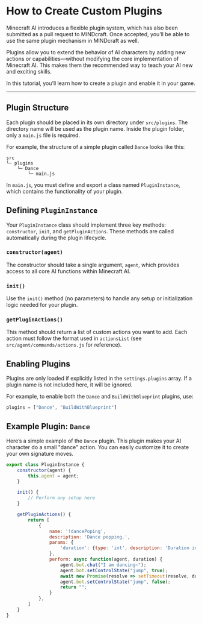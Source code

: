 # How to Create Custom Plugins

Minecraft AI introduces a flexible plugin system, which has also been submitted as a pull request to MINDcraft. Once accepted, you’ll be able to use the same plugin mechanism in MINDcraft as well.

Plugins allow you to extend the behavior of AI characters by adding new actions or capabilities—without modifying the core implementation of Minecraft AI. This makes them the recommended way to teach your AI new and exciting skills.

In this tutorial, you’ll learn how to create a plugin and enable it in your game.

---

## Plugin Structure

Each plugin should be placed in its own directory under `src/plugins`. The directory name will be used as the plugin name. Inside the plugin folder, only a `main.js` file is required.

For example, the structure of a simple plugin called `Dance` looks like this:

```
src
└─ plugins
    └─ Dance
        └─ main.js
```

In `main.js`, you must define and export a class named `PluginInstance`, which contains the functionality of your plugin.


## Defining `PluginInstance`

Your `PluginInstance` class should implement three key methods: `constructor`, `init`, and `getPluginActions`. These methods are called automatically during the plugin lifecycle.

### `constructor(agent)`

The constructor should take a single argument, `agent`, which provides access to all core AI functions within Minecraft AI.

### `init()`

Use the `init()` method (no parameters) to handle any setup or initialization logic needed for your plugin.

### `getPluginActions()`

This method should return a list of custom actions you want to add. Each action must follow the format used in `actionsList` (see `src/agent/commands/actions.js` for reference).


## Enabling Plugins

Plugins are only loaded if explicitly listed in the `settings.plugins` array. If a plugin name is not included here, it will be ignored.

For example, to enable both the `Dance` and `BuildWithBlueprint` plugins, use:

```js
plugins = ["Dance", "BuildWithBlueprint"]
```

## Example Plugin: `Dance`

Here’s a simple example of the `Dance` plugin. This plugin makes your AI character do a small "dance" action. You can easily customize it to create your own signature moves.

```js
export class PluginInstance {
    constructor(agent) {
        this.agent = agent;
    }

    init() {
        // Perform any setup here
    }

    getPluginActions() {
        return [
            {
                name: '!dancePoping',
                description: 'Dance popping.',
                params: {
                    'duration': {type: 'int', description: 'Duration in milliseconds (e.g., 1000 for 1 second).'},
                },
                perform: async function(agent, duration) {
                    agent.bot.chat("I am dancing~");
                    agent.bot.setControlState("jump", true);
                    await new Promise(resolve => setTimeout(resolve, duration));
                    agent.bot.setControlState("jump", false);
                    return "";
                }
            },
        ]
    }
}
```
